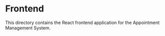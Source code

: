 # Frontend

This directory contains the React frontend application for the Appointment Management System.
